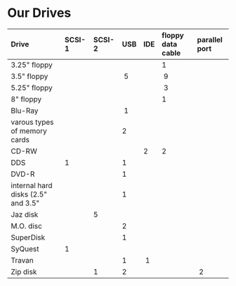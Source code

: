# Our Drives

| **Drive**                          | **SCSI-1** | **SCSI-2** | **USB** | **IDE** | **floppy data cable** | **parallel port** |
| :--------------------------------- | :--------- | :--------- | :------ | :------ | :-------------------- | :---------------- |
| 3.25" floppy                       |            |            |         |         | 1                     |                   |
| 3.5" floppy                        |            |            |  5      |         |  9                    |                   |
| 5.25" floppy                       |            |            |         |         |  3                    |                   |
| 8" floppy                          |            |            |         |         | 1                     |                   |
| Blu-Ray                            |            |            |  1      |         |                       |                   |
| varous types of memory cards       |            |            | 2       |         |                       |                   |
| CD-RW                              |            |            |         | 2       | 2                     |                   |
| DDS                                | 1          |            | 1       |         |                       |                   |
| DVD-R                              |            |            | 1       |         |                       |                   |
| internal hard disks (2.5" and 3.5" |            |            | 1       |         |                       |                   |
| Jaz disk                           |            | 5          |         |         |                       |                   |
| M.O. disc                          |            |            | 2       |         |                       |                   |
| SuperDisk                          |            |            | 1       |         |                       |                   |
| SyQuest                            | 1          |            |         |         |                       |                   |
| Travan                             |            |            | 1       |  1      |                       |                   |
| Zip disk                           |            | 1          | 2       |         |                       |  2                |

